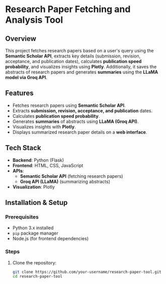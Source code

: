 # Research Paper Fetching and Analysis Tool

## Overview
This project fetches research papers based on a user's query using the **Semantic Scholar API**, extracts key details (submission, revision, acceptance, and publication dates), calculates **publication speed probability**, and visualizes insights using **Plotly**. Additionally, it saves the abstracts of research papers and generates **summaries** using the **LLaMA model via Groq API**.

## Features
- Fetches research papers using **Semantic Scholar API**.
- Extracts **submission, revision, acceptance, and publication** dates.
- Calculates **publication speed probability**.
- Generates **summaries** of abstracts using **LLaMA (Groq API)**.
- Visualizes insights with **Plotly**.
- Displays summarized research paper details on a **web interface**.

## Tech Stack
- **Backend**: Python (Flask)
- **Frontend**: HTML, CSS, JavaScript
- **APIs**: 
  - **Semantic Scholar API** (fetching research papers)
  - **Groq API (LLaMA)** (summarizing abstracts)
- **Visualization**: Plotly

## Installation & Setup
### Prerequisites
- Python 3.x installed
- `pip` package manager
- Node.js (for frontend dependencies)

### Steps
1. Clone the repository:
   ```bash
   git clone https://github.com/your-username/research-paper-tool.git
   cd research-paper-tool
